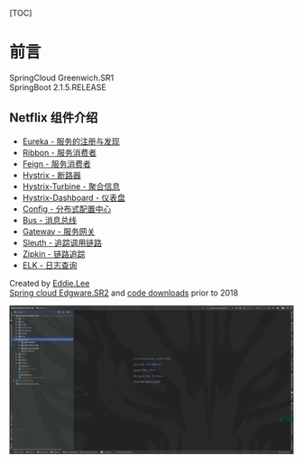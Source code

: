 [TOC]

# 前言

SpringCloud Greenwich.SR1 <br>
SpringBoot 2.1.5.RELEASE

## Netflix 组件介绍

- [Eureka - 服务的注册与发现](eureka/README.md)
- [Ribbon - 服务消费者](ribbon/README.md)
- [Feign - 服务消费者](feign/README.md)
- [Hystrix - 断路器](hystrix/README.md)
- [Hystrix-Turbine - 聚合信息](turbine/README.md)
- [Hystrix-Dashboard - 仪表盘](dashboard/README.md)
- [Config - 分布式配置中心](config/README.md)
- [Bus - 消息总线](bus/README.md)
- [Gateway - 服务网关](gateway/README.md)
- [Sleuth - 追踪调用链路](sleuth/README.md)
- [Zipkin - 链路追踪](zipkin/README.md)
- [ELK - 日志查询](sleuth/README.md)

Created by [Eddie.Lee](http://blog.eddilee.cn/) <br>
[Spring cloud Edgware.SR2](https://www.cnblogs.com/EddieBlog/category/1186546.html) and [code downloads](https://github.com/eddie-code/SpringCloudDemo) prior to 2018


![](.README_images/cde20dd2.png)
